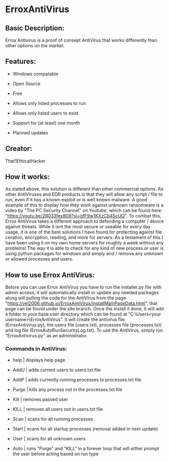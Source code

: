 # ErroxAntiVirus

## Basic Description:

Errox Antivirus is a proof of consept AntiVirus that works differently than other options on the market.

## Features:

* Windows compatable

* Open Source

* Free

* Allows only listed processes to run

* Allows only listed users to exist

* Support for (at least) one month

* Planned updates

## Creator:

That1EthicalHacker

## How it works:

As stated above, this solution is different than other commercial options. As other AntiViruses and EDR products is that they will allow any script / file to run, even if it has a known exploit or is well known malware. A good example of this to display how they work against unknown ransomware is a video by "The PC Security Channel" on Youtube, which can be found here: "https://youtu.be/2R033fex8D8?si=gfF9w1KXzCb4ScUQ". To combat this, Errox AntiVirus takes a different approach to defending a computer / device against threats. While it isnt the most secure or useable for every day usage, it is one of the best solutions I have found for protecting against file ceration, encryption, reading, and more for servers. As a testament of this I have been using it on my own home servers for roughly a week without any problems! The way it is able to check for any kind of new process or user is using python packages for windows and simply end / remove any unknown or allowed processes and users.

## How to use Errox AntiVirus:

Before you can use Errox AntiVirus you have to run the installer.py file with admin access, it will automatically install or update any needed packages along will pulling the code for the AntiVirus from the page "https://vel2006.github.io/ErroxAntiVirus/installMainPageData.html", that page can be found under the site branch. Once the install it done, it will add a folder to your base user directory which can be found at "C:\Users\<your username>\ErroxAntiVirus". It will create the antivirus file (ErroxAntivirus.py), the users file (users.txt), processes file (processes.txt) and log file (ErroxAutoRunSecurityLog.txt). To use the AntiVirus, simply run "ErroxAntivirus.py" as an administrator.

### Commands in AntiVirus:

* help    | displays help page

* AddU    | adds current users to users.txt file

* AddP    | adds currently running processes to processes.txt file

* Purge   | kills any process not in the processes.txt file

* Kill    | removes passed user

* KILL    | removes all users not in users.txt file

* Scan    | scans for all running processes

* Start   | scans for all startup processes (removal added in next update)

* User    | scans for all unknown users

* Auto    | runs "Purge" and "KILL" in a forever loop that will either prompt the user before acting based on run type

